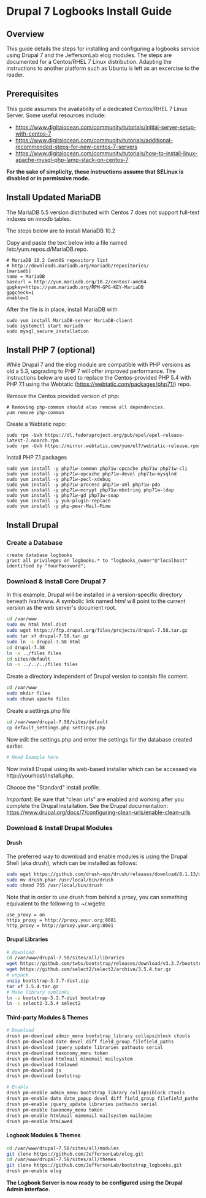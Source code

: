 # Drupal 7 Logbooks Install Guide

## Overview
This guide details the steps for installing and configuring a logbooks service using Drupal 7 and the JeffersonLab elog modules.
The steps are documented for a Centos/RHEL 7 Linux distribution.  Adapting the instructions to another platform such as Ubuntu
is left as an excercise to the reader.

## Prerequisites
This guide assumes the availability of a dedicated Centos/RHEL 7 Linux Server.  Some useful resources include:

* https://www.digitalocean.com/community/tutorials/initial-server-setup-with-centos-7
* https://www.digitalocean.com/community/tutorials/additional-recommended-steps-for-new-centos-7-servers
* https://www.digitalocean.com/community/tutorials/how-to-install-linux-apache-mysql-php-lamp-stack-on-centos-7

**For the sake of simplicity, these instructions assume that SELinux is disabled or in permissive mode.**

## Install Updated MariaDB 
The MariaDB 5.5 version distributed with Centos 7 does not support full-text indexes on innodb tables.  

The steps below are to install MariaDB 10.2


Copy and paste the text below into a file named /etc/yum.repos.d/MariaDB.repo.
````
# MariaDB 10.2 CentOS repository list
# http://downloads.mariadb.org/mariadb/repositories/
[mariadb]
name = MariaDB
baseurl = http://yum.mariadb.org/10.2/centos7-amd64
gpgkey=https://yum.mariadb.org/RPM-GPG-KEY-MariaDB
gpgcheck=1
enable=1
````
After the file is in place, install MariaDB with
````
sudo yum install MariaDB-server MariaDB-client
sudo systemctl start mariadb
sudo mysql_secure_installation
````

## Install PHP 7 (optional)
While Drupal 7 and the elog module are compatible with PHP versions as old a 5.3, upgrading to PHP 7 will offer improved
performance.  The instructions below are used to replace the Centos-provided PHP 5.4 with PHP 7.1 using the Webtatic 
(https://webtatic.com/packages/php71/) repo.

Remove the Centos provided version of php:
````
# Removing php-common should also remove all dependencies.
yum remove php-common
````

Create a Webtatic repo:
````
sudo rpm -Uvh https://dl.fedoraproject.org/pub/epel/epel-release-latest-7.noarch.rpm
sudo rpm -Uvh https://mirror.webtatic.com/yum/el7/webtatic-release.rpm
````

Install PHP 7.1 packages
````
sudo yum install -y php71w-common php71w-opcache php71w php71w-cli
sudo yum install -y php71w-opcache php71w-devel php71w-mysqlnd
sudo yum install -y php71w-pecl-xdebug
sudo yum install -y php71w-process php71w-xml php71w-pdo
sudo yum install -y php71w-mcrypt php71w-mbstring php71w-ldap
sudo yum install -y php71w-gd php71w-soap
sudo yum install -y yum-plugin-replace
sudo yum install -y php-pear-Mail-Mime
````

## Install Drupal

### Create a Database
````mysql
create database logbooks
grant all privileges on logbooks.* to "logbooks_owner"@"localhost" identified by "YourPassword";
````

### Download & Install Core Drupal 7
In this example, Drupal will be installed in a version-specific directory beneath /var/www.  A symbolic link 
named _html_ will point to the current version as the web server's document root.

````bash
cd /var/www
sudo mv html html.dist
sudo wget https://ftp.drupal.org/files/projects/drupal-7.58.tar.gz
sudo tar xf drupal-7.58.tar.gz 
sudo ln -s drupal-7.58 html
cd drupal-7.58
ln -s ../files files
cd sites/default
ln -s ../../../files files
````

Create a directory independent of Drupal version to contain file content.
````bash
cd /var/www
sudo mkdir files
sudo chown apache files
````

Create a settings.php file
````bash
cd /var/www/drupal-7.58/sites/default
cp default_settings.php settings.php
````
Now edit the settings.php and enter the settings for the database created earlier.

````bash
# Need Example here
````

Now install Drupal using its web-based installer which can be accessed via http://yourhost/install.php.

Choose the "Standard" install profile.

*Important*: Be sure that "clean urls" are enabled and working after you complete the Drupal installation.
See the Drupal documentation: https://www.drupal.org/docs/7/configuring-clean-urls/enable-clean-urls

### Download & Install Drupal Modules

#### Drush

The preferred way to download and enable modules is using the Drupal Shell (aka drush), which can be installed as follows:
````bash
sudo wget https://github.com/drush-ops/drush/releases/download/8.1.13/drush.phar
sudo mv drush.phar /usr/local/bin/drush
sudo chmod 755 /usr/local/bin/drush
````
Note that in order to use drush from behind a proxy, you can something equivalent to the following to ~/.wgetrc
````
use_proxy = on
https_proxy = http://proxy.your.org:8081
http_proxy = http://proxy.your.org:8081
````

#### Drupal Libraries
````bash
# download
cd /var/www/drupal-7.58/sites/all/libraries
wget https://github.com/twbs/bootstrap/releases/download/v3.3.7/bootstrap-3.3.7-dist.zip
wget https://github.com/select2/select2/archive/3.5.4.tar.gz
# unpack
unzip bootstrap-3.3.7-dist.zip
tar xf 3.5.4.tar.gz
# Make library symlinks
ln -s bootstrap-3.3.7-dist bootstrap
ln -s select2-3.5.4 select2
````

#### Third-party Modules & Themes

````bash
# Download
drush pm-download admin_menu bootstrap_library collapsiblock ctools
drush pm-download date devel diff field_group filefield_paths
drush pm-download jquery_update libraries pathauto serial 
drush pm-download taxonomy_menu token
drush pm-download htmlmail mimemail mailsystem
drush pm-download htmlawed 
drush pm-download js 
drush pm-download bootstrap

# Enable
drush pm-enable admin_menu bootstrap_library collapsiblock ctools
drush pm-enable date date_popup devel diff field_group filefield_paths
drush pm-enable jquery_update libraries pathauto serial 
drush pm-enable taxonomy_menu token
drush pm-enable htmlmail mimemail mailsystem mailmime
drush pm-enable htmLawed 
````

#### Logbook Modules & Themes
````bash
cd /var/www/drupal-7.58/sites/all/modules
git clone https://github.com/JeffersonLab/elog.git
cd /var/www/drupal-7.58/sites/all/themes
git clone https://github.com/JeffersonLab/bootstrap_logbooks.git
drush pm-enable elog 
````

**The Logbook Server is now ready to be configured using the Drupal Admin interface.**
